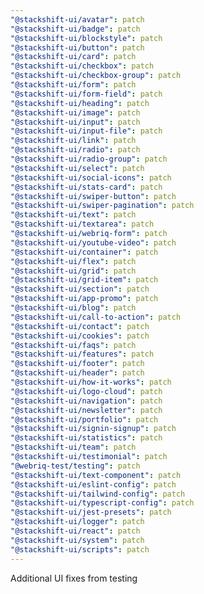 ```yaml
---
"@stackshift-ui/avatar": patch
"@stackshift-ui/badge": patch
"@stackshift-ui/blockstyle": patch
"@stackshift-ui/button": patch
"@stackshift-ui/card": patch
"@stackshift-ui/checkbox": patch
"@stackshift-ui/checkbox-group": patch
"@stackshift-ui/form": patch
"@stackshift-ui/form-field": patch
"@stackshift-ui/heading": patch
"@stackshift-ui/image": patch
"@stackshift-ui/input": patch
"@stackshift-ui/input-file": patch
"@stackshift-ui/link": patch
"@stackshift-ui/radio": patch
"@stackshift-ui/radio-group": patch
"@stackshift-ui/select": patch
"@stackshift-ui/social-icons": patch
"@stackshift-ui/stats-card": patch
"@stackshift-ui/swiper-button": patch
"@stackshift-ui/swiper-pagination": patch
"@stackshift-ui/text": patch
"@stackshift-ui/textarea": patch
"@stackshift-ui/webriq-form": patch
"@stackshift-ui/youtube-video": patch
"@stackshift-ui/container": patch
"@stackshift-ui/flex": patch
"@stackshift-ui/grid": patch
"@stackshift-ui/grid-item": patch
"@stackshift-ui/section": patch
"@stackshift-ui/app-promo": patch
"@stackshift-ui/blog": patch
"@stackshift-ui/call-to-action": patch
"@stackshift-ui/contact": patch
"@stackshift-ui/cookies": patch
"@stackshift-ui/faqs": patch
"@stackshift-ui/features": patch
"@stackshift-ui/footer": patch
"@stackshift-ui/header": patch
"@stackshift-ui/how-it-works": patch
"@stackshift-ui/logo-cloud": patch
"@stackshift-ui/navigation": patch
"@stackshift-ui/newsletter": patch
"@stackshift-ui/portfolio": patch
"@stackshift-ui/signin-signup": patch
"@stackshift-ui/statistics": patch
"@stackshift-ui/team": patch
"@stackshift-ui/testimonial": patch
"@webriq-test/testing": patch
"@stackshift-ui/text-component": patch
"@stackshift-ui/eslint-config": patch
"@stackshift-ui/tailwind-config": patch
"@stackshift-ui/typescript-config": patch
"@stackshift-ui/jest-presets": patch
"@stackshift-ui/logger": patch
"@stackshift-ui/react": patch
"@stackshift-ui/system": patch
"@stackshift-ui/scripts": patch
---
```


Additional UI fixes from testing
